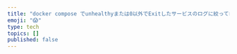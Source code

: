```yaml
---
title: "docker compose でunhealthyまたは0以外でExitしたサービスのログに絞ってログを出す"
emoji: "😱"
type: tech
topics: []
published: false
---
```

